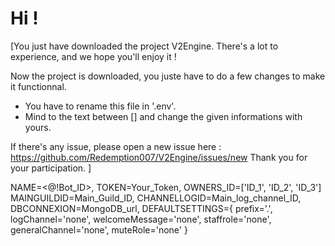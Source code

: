 # Hi !
[You just have downloaded the project V2Engine.
There's a lot to experience, and we hope you'll enjoy it !

Now the project is downloaded, you juste have to do a few changes to make it functionnal.
- You have to rename this file in '.env'.
- Mind to the text between [] and change the given informations with yours.

If there's any issue, please open a new issue here : https://github.com/Redemption007/V2Engine/issues/new
Thank you for your participation.
]

NAME=<@!Bot_ID>,
TOKEN=Your_Token,
OWNERS_ID=['ID_1', 'ID_2', 'ID_3']
MAINGUILDID=Main_Guild_ID,
CHANNELLOGID=Main_log_channel_ID,
DBCONNEXION=MongoDB_url,
DEFAULTSETTINGS={
    prefix='.',
    logChannel='none',
    welcomeMessage='none',
    staffrole='none',
    generalChannel='none',
    muteRole='none'
}
